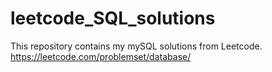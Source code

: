 # leetcode_SQL_solutions

This repository contains my mySQL solutions from Leetcode. https://leetcode.com/problemset/database/
